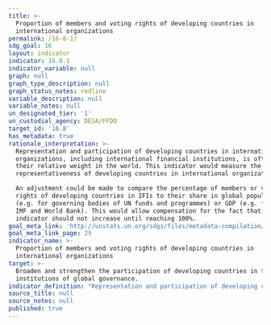 ```yaml
---
title: >-
  Proportion of members and voting rights of developing countries in
  international organizations
permalink: /16-8-1/
sdg_goal: 16
layout: indicator
indicator: 16.8.1
indicator_variable: null
graph: null
graph_type_description: null
graph_status_notes: redline
variable_description: null
variable_notes: null
un_designated_tier: '1'
un_custodial_agency: DESA/FFDO
target_id: '16.8'
has_metadata: true
rationale_interpretation: >-
  Representation and participation of developing countries in international
  organizations, including international financial institutions, is often below
  their relative weight in the world. This indicator would measure the
  representativeness of developing countries in international organizations. 

  An adjustment could be made to compare the percentage of members or voting
  rights of developing countries in IFIs to their share in global population
  (e.g. for governing bodies of UN funds and programmes) or GDP (e.g. for the
  IMF and World Bank). This would allow compensation for the fact that the
  indicator should not increase until reaching 100%.
goal_meta_link: 'http://unstats.un.org/sdgs/files/metadata-compilation/Metadata-Goal-16.pdf'
goal_meta_link_page: 29
indicator_name: >-
  Proportion of members and voting rights of developing countries in
  international organizations
target: >-
  Broaden and strengthen the participation of developing countries in the
  institutions of global governance.
indicator_definition: "Representation and participation of developing countries in international organizations, including international financial institutions, is often below their relative weight in the world. This indicator would measure the representativeness of developing countries in international organizations. This indicator would be easily measurable by way of data collected by international organizations. The indicator would require a list of international organizations that would be included in the calculation. The indicator could be calculated by taking the simple average of the international organizations on the list. The phrase \"global governance\" in the target would suggest that the list of international organizations should be limited to organizations with a global mandate, which could, for example, include the governing bodies of all agencies, funds and programmes of the UN system (including and the IMF and the World Bank), but also the Preparatory Commission for the Comprehensive Nuclear-Test-Ban Treaty Organization (CTBTO), International Atomic Energy Agency (IAEA), Organisation for the Prohibition of Chemical Weapons (OPCW) and the World Trade Organization (WTO). This is a global indicator, not a national indicator. National Statistical Offices need not be involved. The rating CBB from the survey is, therefore, odd, especially the C rating because the data on membership and voting rights is readily available, for example, from the IMF and the World Bank. This indicator also relates to: \tTarget 10.6 (which focuses on global international economic and financial institutions). \tTarget 16.3 (rule of law at international level). \tTarget 16.7 (which focuses on inclusive, participatory and representative decision-making at all levels)"
source_title: null
source_notes: null
published: true
---
```

